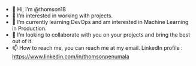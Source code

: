 - 👋 Hi, I’m @thomson18
- 👀 I’m interested in working with projects.
- 🌱 I’m currently learning DevOps and am interested in Machine Learning in Production.
- 💞️ I’m looking to collaborate with you on your projects and bring the best out of it.
- 📫 How to reach me, you can reach me at my email. 
LinkedIn profile : https://www.linkedin.com/in/thomsonpenumala

<!---
thomson18/thomson18 is a ✨ special ✨ repository because its `README.md` (this file) appears on your GitHub profile.
You can click the Preview link to take a look at your changes.
--->
